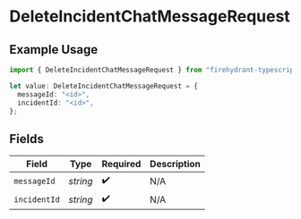 # DeleteIncidentChatMessageRequest

## Example Usage

```typescript
import { DeleteIncidentChatMessageRequest } from "firehydrant-typescript-sdk/models/operations";

let value: DeleteIncidentChatMessageRequest = {
  messageId: "<id>",
  incidentId: "<id>",
};
```

## Fields

| Field              | Type               | Required           | Description        |
| ------------------ | ------------------ | ------------------ | ------------------ |
| `messageId`        | *string*           | :heavy_check_mark: | N/A                |
| `incidentId`       | *string*           | :heavy_check_mark: | N/A                |